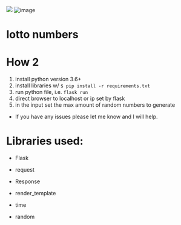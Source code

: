 ![](/app.png)
![image](https://github.com/calvinmorett/lottoGen/assets/11654917/85e41e41-719e-4425-9fba-3f855114a001)

# lotto numbers

# How 2
1. install python version 3.6+
2. install libraries w/ `$ pip install -r requirements.txt`
3. run python file, i.e. `flask run`
4. direct browser to localhost or ip set by flask
5. in the input set the max amount of random numbers to generate 

* If you have any issues please let me know and I will help.

# Libraries used:
- Flask
- request
- Response
- render_template

- time
- random

